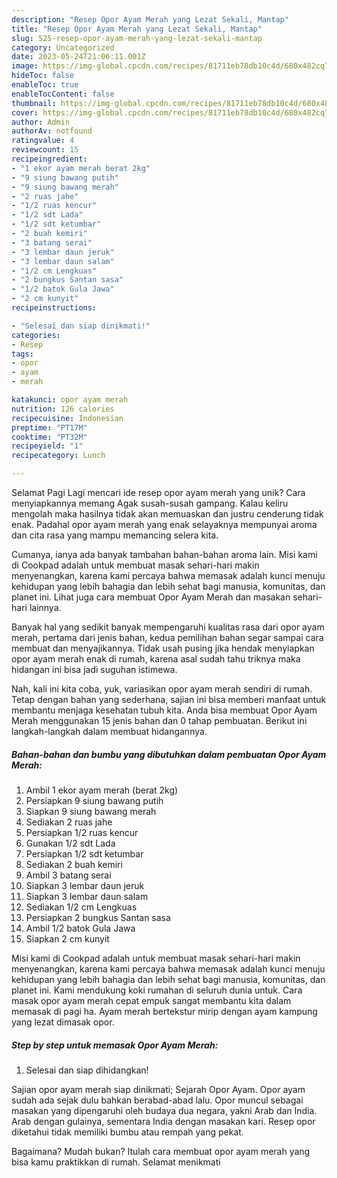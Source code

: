 ```yaml
---
description: "Resep Opor Ayam Merah yang Lezat Sekali, Mantap"
title: "Resep Opor Ayam Merah yang Lezat Sekali, Mantap"
slug: 525-resep-opor-ayam-merah-yang-lezat-sekali-mantap
category: Uncategorized
date: 2023-05-24T21:06:11.001Z
image: https://img-global.cpcdn.com/recipes/81711eb78db10c4d/680x482cq70/opor-ayam-merah-foto-resep-utama.jpg
hideToc: false
enableToc: true
enableTocContent: false
thumbnail: https://img-global.cpcdn.com/recipes/81711eb78db10c4d/680x482cq70/opor-ayam-merah-foto-resep-utama.jpg
cover: https://img-global.cpcdn.com/recipes/81711eb78db10c4d/680x482cq70/opor-ayam-merah-foto-resep-utama.jpg
author: Admin
authorAv: notfound
ratingvalue: 4
reviewcount: 15
recipeingredient:
- "1 ekor ayam merah berat 2kg"
- "9 siung bawang putih"
- "9 siung bawang merah"
- "2 ruas jahe"
- "1/2 ruas kencur"
- "1/2 sdt Lada"
- "1/2 sdt ketumbar"
- "2 buah kemiri"
- "3 batang serai"
- "3 lembar daun jeruk"
- "3 lembar daun salam"
- "1/2 cm Lengkuas"
- "2 bungkus Santan sasa"
- "1/2 batok Gula Jawa"
- "2 cm kunyit"
recipeinstructions:

- "Selesai dan siap dinikmati!"
categories:
- Resep
tags:
- opor
- ayam
- merah

katakunci: opor ayam merah 
nutrition: 126 calories
recipecuisine: Indonesian
preptime: "PT17M"
cooktime: "PT32M"
recipeyield: "1"
recipecategory: Lunch

---
```



Selamat Pagi Lagi mencari ide resep opor ayam merah yang unik? Cara menyiapkannya memang Agak susah-susah gampang. Kalau keliru mengolah maka hasilnya tidak akan memuaskan dan justru cenderung tidak enak. Padahal opor ayam merah yang enak selayaknya mempunyai aroma dan cita rasa yang mampu memancing selera kita.


Cumanya, ianya ada banyak tambahan bahan-bahan aroma lain. Misi kami di Cookpad adalah untuk membuat masak sehari-hari makin menyenangkan, karena kami percaya bahwa memasak adalah kunci menuju kehidupan yang lebih bahagia dan lebih sehat bagi manusia, komunitas, dan planet ini. Lihat juga cara membuat Opor Ayam Merah dan masakan sehari-hari lainnya.

Banyak hal yang sedikit banyak mempengaruhi kualitas rasa dari opor ayam merah, pertama dari jenis bahan, kedua pemilihan bahan segar sampai cara membuat dan menyajikannya. Tidak usah pusing jika hendak menyiapkan opor ayam merah enak di rumah, karena asal sudah tahu triknya maka hidangan ini bisa jadi suguhan istimewa.


Nah, kali ini kita coba, yuk, variasikan opor ayam merah sendiri di rumah. Tetap dengan bahan yang sederhana, sajian ini bisa memberi manfaat untuk membantu menjaga kesehatan tubuh kita. Anda bisa membuat Opor Ayam Merah menggunakan 15 jenis bahan dan 0 tahap pembuatan. Berikut ini langkah-langkah dalam membuat hidangannya.

<!--inarticleads1-->

##### Bahan-bahan dan bumbu yang dibutuhkan dalam pembuatan Opor Ayam Merah:

1. Ambil 1 ekor ayam merah (berat 2kg)
1. Persiapkan 9 siung bawang putih
1. Siapkan 9 siung bawang merah
1. Sediakan 2 ruas jahe
1. Persiapkan 1/2 ruas kencur
1. Gunakan 1/2 sdt Lada
1. Persiapkan 1/2 sdt ketumbar
1. Sediakan 2 buah kemiri
1. Ambil 3 batang serai
1. Siapkan 3 lembar daun jeruk
1. Siapkan 3 lembar daun salam
1. Sediakan 1/2 cm Lengkuas
1. Persiapkan 2 bungkus Santan sasa
1. Ambil 1/2 batok Gula Jawa
1. Siapkan 2 cm kunyit


Misi kami di Cookpad adalah untuk membuat masak sehari-hari makin menyenangkan, karena kami percaya bahwa memasak adalah kunci menuju kehidupan yang lebih bahagia dan lebih sehat bagi manusia, komunitas, dan planet ini. Kami mendukung koki rumahan di seluruh dunia untuk. Cara masak opor ayam merah cepat empuk sangat membantu kita dalam memasak di pagi ha. Ayam merah bertekstur mirip dengan ayam kampung yang lezat dimasak opor. 

<!--inarticleads2-->

##### Step by step untuk memasak Opor Ayam Merah:


1. Selesai dan siap dihidangkan!

Sajian opor ayam merah siap dinikmati; Sejarah Opor Ayam. Opor ayam sudah ada sejak dulu bahkan berabad-abad lalu. Opor muncul sebagai masakan yang dipengaruhi oleh budaya dua negara, yakni Arab dan India. Arab dengan gulainya, sementara India dengan masakan kari. Resep opor diketahui tidak memiliki bumbu atau rempah yang pekat. 

Bagaimana? Mudah bukan? Itulah cara membuat opor ayam merah yang bisa kamu praktikkan di rumah. Selamat menikmati
